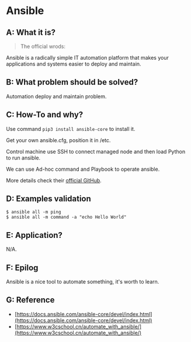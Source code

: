 # Ansible 

## A: What it is?

> The official wrods:

Ansible is a radically simple IT automation platform that makes your applications and systems easier to deploy and maintain.

## B: What problem should be solved?

Automation deploy and maintain problem.

## C: How-To and why?

Use command `pip3 install ansible-core` to install it.

Get your own ansible.cfg, position it in /etc.

Control machine use SSH to connect managed node and then load Python to run ansible. 

We can use Ad-hoc command and Playbook to operate ansible.

More details check their [official GitHub](https://github.com/ansible/ansible).

## D: Examples validation

```Shell
$ ansible all -m ping
$ ansible all -m command -a "echo Hello World"
```

## E: Application?

N/A.

## F: Epilog

Ansible is a nice tool to automate something, it's worth to learn.

## G: Reference

- [https://docs.ansible.com/ansible-core/devel/index.html](https://docs.ansible.com/ansible-core/devel/index.html)
- [https://www.w3cschool.cn/automate_with_ansible/](https://www.w3cschool.cn/automate_with_ansible/)
